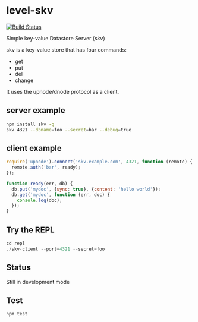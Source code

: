 # level-skv

[![Build Status](https://secure.travis-ci.org/twilson63/level-skv.png)](http://travis-ci.org/twilson63/level-skv)

Simple key-value Datastore Server (skv)

skv is a key-value store that has four commands:

* get
* put
* del
* change

It uses the upnode/dnode protocol as a client.

## server example

``` sh
npm install skv -g
skv 4321 --dbname=foo --secret=bar --debug=true
```

## client example

``` js
require('upnode').connect('skv.example.com', 4321, function (remote) {
  remote.auth('bar', ready);
});

function ready(err, db) {
  db.put('mydoc', {sync: true}, {content: 'hello world'});
  db.get('mydoc', function (err, doc) {
    console.log(doc);
  });
}

```

## Try the REPL

``` js
cd repl
./skv-client --port=4321 --secret=foo

```


## Status

Still in development mode


## Test

```
npm test
```
